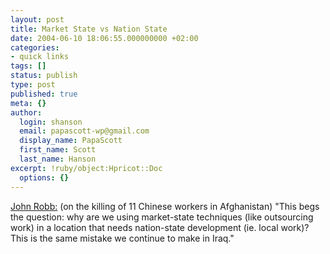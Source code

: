 ```yaml
---
layout: post
title: Market State vs Nation State
date: 2004-06-10 18:06:55.000000000 +02:00
categories:
- quick links
tags: []
status: publish
type: post
published: true
meta: {}
author:
  login: shanson
  email: papascott-wp@gmail.com
  display_name: PapaScott
  first_name: Scott
  last_name: Hanson
excerpt: !ruby/object:Hpricot::Doc
  options: {}
---
```

<p><a href="http://jrobb.mindplex.org/2004/06/10.html#a4888">John Robb:</a> (on the killing of 11 Chinese workers in Afghanistan) "This begs the question:  why are we using market-state techniques (like outsourcing work) in a location that needs nation-state development (ie. local work)?  This is the same mistake we continue to make in Iraq."</p>
